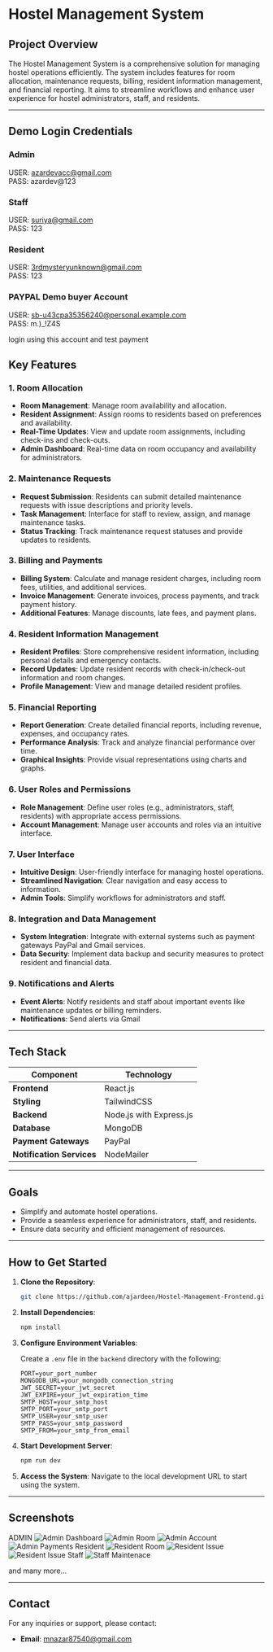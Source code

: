 # Hostel Management System

## Project Overview

The Hostel Management System is a comprehensive solution for managing hostel operations efficiently. The system includes features for room allocation, maintenance requests, billing, resident information management, and financial reporting. It aims to streamline workflows and enhance user experience for hostel administrators, staff, and residents.

---

## Demo Login Credentials

### Admin

USER: azardevacc@gmail.com  
 PASS: azardev@123

### Staff

USER: suriya@gmail.com  
 PASS: 123

### Resident

USER: 3rdmysteryunknown@gmail.com  
 PASS: 123

### PAYPAL Demo buyer Account

USER: sb-u43cpa35356240@personal.example.com  
 PASS: m.)\_!Z4S

login using this account and test payment

## Key Features

### 1. Room Allocation

- **Room Management**: Manage room availability and allocation.
- **Resident Assignment**: Assign rooms to residents based on preferences and availability.
- **Real-Time Updates**: View and update room assignments, including check-ins and check-outs.
- **Admin Dashboard**: Real-time data on room occupancy and availability for administrators.

### 2. Maintenance Requests

- **Request Submission**: Residents can submit detailed maintenance requests with issue descriptions and priority levels.
- **Task Management**: Interface for staff to review, assign, and manage maintenance tasks.
- **Status Tracking**: Track maintenance request statuses and provide updates to residents.

### 3. Billing and Payments

- **Billing System**: Calculate and manage resident charges, including room fees, utilities, and additional services.
- **Invoice Management**: Generate invoices, process payments, and track payment history.
- **Additional Features**: Manage discounts, late fees, and payment plans.

### 4. Resident Information Management

- **Resident Profiles**: Store comprehensive resident information, including personal details and emergency contacts.
- **Record Updates**: Update resident records with check-in/check-out information and room changes.
- **Profile Management**: View and manage detailed resident profiles.

### 5. Financial Reporting

- **Report Generation**: Create detailed financial reports, including revenue, expenses, and occupancy rates.
- **Performance Analysis**: Track and analyze financial performance over time.
- **Graphical Insights**: Provide visual representations using charts and graphs.

### 6. User Roles and Permissions

- **Role Management**: Define user roles (e.g., administrators, staff, residents) with appropriate access permissions.
- **Account Management**: Manage user accounts and roles via an intuitive interface.

### 7. User Interface

- **Intuitive Design**: User-friendly interface for managing hostel operations.
- **Streamlined Navigation**: Clear navigation and easy access to information.
- **Admin Tools**: Simplify workflows for administrators and staff.

### 8. Integration and Data Management

- **System Integration**: Integrate with external systems such as payment gateways PayPal and Gmail services.
- **Data Security**: Implement data backup and security measures to protect resident and financial data.

### 9. Notifications and Alerts

- **Event Alerts**: Notify residents and staff about important events like maintenance updates or billing reminders.
- **Notifications**: Send alerts via Gmail

---

## Tech Stack

| **Component**             | **Technology**          |
| ------------------------- | ----------------------- |
| **Frontend**              | React.js                |
| **Styling**               | TailwindCSS             |
| **Backend**               | Node.js with Express.js |
| **Database**              | MongoDB                 |
| **Payment Gateways**      | PayPal                  |
| **Notification Services** | NodeMailer              |

---

## Goals

- Simplify and automate hostel operations.
- Provide a seamless experience for administrators, staff, and residents.
- Ensure data security and efficient management of resources.

---

## How to Get Started

1. **Clone the Repository**:

   ```bash
   git clone https://github.com/ajardeen/Hostel-Management-Frontend.git
   ```

2. **Install Dependencies**:

   ```bash
   npm install
   ```

3. **Configure Environment Variables**:

   Create a `.env` file in the `backend` directory with the following:

   ```env
   PORT=your_port_number
   MONGODB_URL=your_mongodb_connection_string
   JWT_SECRET=your_jwt_secret
   JWT_EXPIRE=your_jwt_expiration_time
   SMTP_HOST=your_smtp_host
   SMTP_PORT=your_smtp_port
   SMTP_USER=your_smtp_user
   SMTP_PASS=your_smtp_password
   SMTP_FROM=your_smtp_from_email
   ```

4. **Start Development Server**:

   ```bash
   npm run dev
   ```

5. **Access the System**:
   Navigate to the local development URL to start using the system.

---

## Screenshots

ADMIN
![Admin Dashboard](/src/assets/Hostel_ScreenShots%207.png)
![Admin Room](/src/assets/Hostel_ScreenShots%206.png)
![Admin Account](/src/assets/Hostel_ScreenShots%204.png)
![Admin Payments](/src/assets/Hostel_ScreenShots%205.png)
Resident
![Resident Room](/src/assets/Hostel_ScreenShots%203.png)
![Resident Issue](/src/assets/Hostel_ScreenShots%202.png)
![Resident Issue](/src/assets/Hostel_ScreenShots%201.png)
Staff
![Staff Maintenace](/src/assets/Hostel_ScreenShots%208.png)

and many more...

---

## Contact

For any inquiries or support, please contact:

- **Email**: mnazar87540@gmail.com
